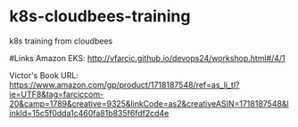 # k8s-cloudbees-training
k8s training from cloudbees


#Links
Amazon EKS:
http://vfarcic.github.io/devops24/workshop.html#/4/1


Victor's Book URL:
https://www.amazon.com/gp/product/1718187548/ref=as_li_tl?ie=UTF8&tag=farciccom-20&camp=1789&creative=9325&linkCode=as2&creativeASIN=1718187548&linkId=15c5f0dda1c460fa81b835f6fdf2cd4e
